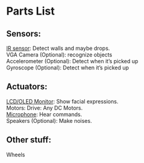 # Parts List

## Sensors:
[IR sensor](https://www.amazon.de/-/en/AZDelivery-Infrared-Detection-Compatible-Raspberry/dp/B07V9XD2R6?dib=eyJ2IjoiMSJ9.AwQCns3L7QxTyNkVlg1l5ivAJXWr6_UdAWHS0j6yIN0ey3Oy7xn-CYJRNVLrTP9ESdRAcstvRuu7kbHHMs95ZHTFVZhcsXdeBXy1enDRZ67sUMgWS1AAsb27A9T1ckHZjTqvGKiGjfq4gPwkIuh2e4LfR_rCC6o7B8d7WOQGzrUo4yG4lr2n2-nqO3juB-DklIKSyCtMAhTZge2MFoEKfgZlXuGG9Mu5VZJtC372rEn0-26XtFZ8eGzhTHTVwi3SraoZ81X9DiUx_KC8cudnlhCc48x7pXVUiLEofR4Cv2B0oqb_CtclY4Xxkn8I9WPVxWKd91yg6gm894AU_rgwwh9ecuG1zoVTtivC6PHcvrzQGXWvtXaDJaOprqwy5UVEV7y-Cr1zBIEinGe3E9kAcZMXmX2lWOkXcwFoWz1hDAsGrisZkkaP3Tsc43XY1bEy.sf-Vb3O8EMiG10AtY6DEA6Fb79aUpAfxEPG0wVY3nn0&dib_tag=se&keywords=ir%2Bsensor%2Barduino&qid=1742146302&sr=8-5&th=1): Detect walls and maybe drops.  
VGA Camera (Optional): recognize objects  
Accelerometer (Optional): Detect when it’s picked up  
Gyroscope (Optional): Detect when it’s picked up  

## Actuators:
[LCD/OLED Monitor](https://www.amazon.de/-/en/APKLVSR-Display-Compatible-Arduino-Raspberry/dp/B0CFFB62F4?dib=eyJ2IjoiMSJ9.uVS1Zygh9Z0ggtFpduceVEBID_zA084TVmo7m3wagKklhdXqmTQq13lAk1dR4OsJjEYWoYFIyIyOu6rSmfWfjj3x2pBs7JW-55K7yzobmpogeJHHLXIGDPZVgGkRSJZbOV1nAveFFdZFMLOVc55aFsFu2bA7GN6uo4x56UXh6V7niXWkc-hqwV6kI73nzpe3gm95sohGeu67p8os3nYIHAepIkdhFAunc5PZQ6yVzQ4.ZyXpCl3tQ-pScxejmPbCB-yZiaaUjKtRkhASAKKRV04&dib_tag=se&keywords=arduino%2Boled%2Bdisplay&qid=1742146511&sr=8-4&th=1): Show facial expressions.  
Motors: Drive: Any DC Motors.  
[Microphone](https://www.dfrobot.com/product-2665.html?tracking=65bf32787571b): Hear commands.  
Speakers (Optional): Make noises.  

## Other stuff:
Wheels  
